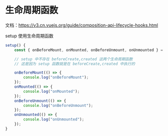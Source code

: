# 生命周期函数

文档：https://v3.cn.vuejs.org/guide/composition-api-lifecycle-hooks.html

setup 使用生命周期函数

```js
setup() {
    const { onBeforeMount, onMounted, onBeforeUnmount, onUnmounted } = Vue;

    // setup 中不存在 beforeCreate,created 这两个生命周期函数
    // 这是因为 setup 函数就是在 beforeCreate,created 中执行的

    onBeforeMount(() => {
        console.log("onBeforeMount");
    });
    onMounted(() => {
        console.log("onMounted");
    });
    onBeforeUnmount(() => {
        console.log("onBeforeUnmount");
    });
    onUnmounted(() => {
        console.log("onUnmounted");
    });
}
```
